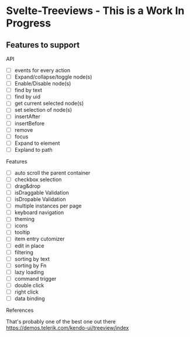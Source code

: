 # Svelte-Treeviews  - This is a Work In Progress

## Features to support

API

- [ ] events for every action
- [ ] Expand/collapse/toggle node(s)
- [ ] Enable/Disable node(s)
- [ ] find by text
- [ ] find by uid
- [ ] get current selected node(s)
- [ ] set selection of node(s)
- [ ] insertAfter
- [ ] insertBefore
- [ ] remove
- [ ] focus
- [ ] Expand to element
- [ ] Expland to path

Features

- [ ] auto scroll the parent container
- [ ] checkbox selection
- [ ] drag&drop
- [ ] isDraggable Validation
- [ ] isDropable Validation
- [ ] multiple instances per page
- [ ] keyboard navigation
- [ ] theming
- [ ] icons
- [ ] tooltip
- [ ] item entry cutomizer 
- [ ] edit in place
- [ ] filtering
- [ ] sorting by text
- [ ] sorting by Fn
- [ ] lazy loading
- [ ] command trigger
- [ ] double click
- [ ] right click
- [ ] data binding

References

That's probably one of the best one out there
https://demos.telerik.com/kendo-ui/treeview/index

